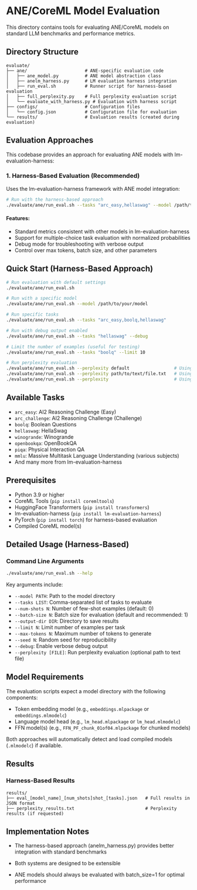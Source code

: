 # ANE/CoreML Model Evaluation

This directory contains tools for evaluating ANE/CoreML models on standard LLM benchmarks and performance metrics.

## Directory Structure

```
evaluate/
├── ane/                      # ANE-specific evaluation code
│   ├── ane_model.py          # ANE model abstraction class
│   ├── anelm_harness.py      # LM evaluation harness integration
│   ├── run_eval.sh           # Runner script for harness-based evaluation
│   ├── full_perplexity.py    # Full perplexity evaluation script
│   └── evaluate_with_harness.py # Evaluation with harness script
├── configs/                  # Configuration files
│   └── config.json           # Configuration file for evaluation
└── results/                  # Evaluation results (created during evaluation)
```

## Evaluation Approaches

This codebase provides an approach for evaluating ANE models with lm-evaluation-harness:

### 1. Harness-Based Evaluation (Recommended)

Uses the lm-evaluation-harness framework with ANE model integration:

```bash
# Run with the harness-based approach
./evaluate/ane/run_eval.sh --tasks "arc_easy,hellaswag" --model /path/to/model
```

#### Features:
- Standard metrics consistent with other models in lm-evaluation-harness
- Support for multiple-choice task evaluation with normalized probabilities
- Debug mode for troubleshooting with verbose output
- Control over max tokens, batch size, and other parameters



## Quick Start (Harness-Based Approach)

```bash
# Run evaluation with default settings
./evaluate/ane/run_eval.sh

# Run with a specific model
./evaluate/ane/run_eval.sh --model /path/to/your/model

# Run specific tasks
./evaluate/ane/run_eval.sh --tasks "arc_easy,boolq,hellaswag"

# Run with debug output enabled
./evaluate/ane/run_eval.sh --tasks "hellaswag" --debug

# Limit the number of examples (useful for testing)
./evaluate/ane/run_eval.sh --tasks "boolq" --limit 10

# Run perplexity evaluation
./evaluate/ane/run_eval.sh --perplexity default                 # Using default sample text
./evaluate/ane/run_eval.sh --perplexity path/to/text/file.txt   # Using custom text file
./evaluate/ane/run_eval.sh --perplexity                         # Using wikitext dataset
```

## Available Tasks

- `arc_easy`: AI2 Reasoning Challenge (Easy)
- `arc_challenge`: AI2 Reasoning Challenge (Challenge)
- `boolq`: Boolean Questions
- `hellaswag`: HellaSwag 
- `winogrande`: Winogrande
- `openbookqa`: OpenBookQA
- `piqa`: Physical Interaction QA
- `mmlu`: Massive Multitask Language Understanding (various subjects)
- And many more from lm-evaluation-harness

## Prerequisites

- Python 3.9 or higher
- CoreML Tools (`pip install coremltools`)
- HuggingFace Transformers (`pip install transformers`) 
- lm-evaluation-harness (`pip install lm-evaluation-harness`)
- PyTorch (`pip install torch`) for harness-based evaluation
- Compiled CoreML model(s)

## Detailed Usage (Harness-Based)

### Command Line Arguments

```bash
./evaluate/ane/run_eval.sh --help
```

Key arguments include:

- `--model PATH`: Path to the model directory
- `--tasks LIST`: Comma-separated list of tasks to evaluate
- `--num-shots N`: Number of few-shot examples (default: 0)
- `--batch-size N`: Batch size for evaluation (default and recommended: 1)
- `--output-dir DIR`: Directory to save results
- `--limit N`: Limit number of examples per task
- `--max-tokens N`: Maximum number of tokens to generate
- `--seed N`: Random seed for reproducibility
- `--debug`: Enable verbose debug output
- `--perplexity [FILE]`: Run perplexity evaluation (optional path to text file)



## Model Requirements

The evaluation scripts expect a model directory with the following components:

- Token embedding model (e.g., `embeddings.mlpackage` or `embeddings.mlmodelc`)
- Language model head (e.g., `lm_head.mlpackage` or `lm_head.mlmodelc`)
- FFN model(s) (e.g., `FFN_PF_chunk_01of04.mlpackage` for chunked models)

Both approaches will automatically detect and load compiled models (`.mlmodelc`) if available.

## Results

### Harness-Based Results

```
results/
├── eval_[model_name]_[num_shots]shot_[tasks].json   # Full results in JSON format
├── perplexity_results.txt                           # Perplexity results (if requested)
```



## Implementation Notes

- The harness-based approach (anelm_harness.py) provides better integration with standard benchmarks

- Both systems are designed to be extensible
- ANE models should always be evaluated with batch_size=1 for optimal performance 